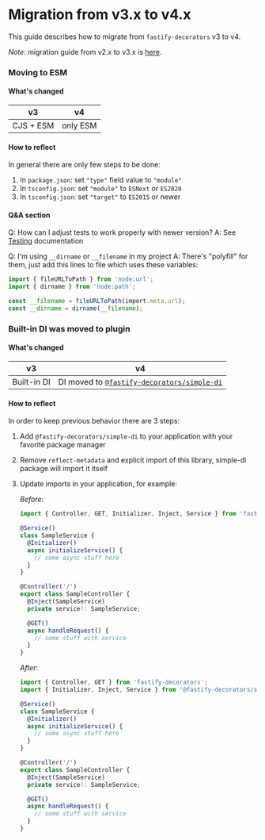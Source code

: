 # Migration from v3.x to v4.x

This guide describes how to migrate from `fastify-decorators` v3 to v4.

_Note_: migration guide from v2.x to v3.x is [here](https://github.com/L2jLiga/fastify-decorators/blob/v3/docs/Migration%20to%20v3.md).

### Moving to ESM

#### What's changed

| v3        | v4       |
| --------- | -------- |
| CJS + ESM | only ESM |

#### How to reflect

In general there are only few steps to be done:

1. In `package.json`: set `"type"` field value to `"module"`
2. In `tsconfig.json`: set `"module"` to `ESNext` or `ES2020`
3. In `tsconfig.json`: set `"target"` to `ES2015` or newer

#### Q&A section

Q: How can I adjust tests to work properly with newer version?
A: See [Testing](./Testing.md) documentation

Q: I'm using `__dirname` or `__filename` in my project
A: There's "polyfill" for them, just add this lines to file which uses these variables:

```typescript
import { fileURLToPath } from 'node:url';
import { dirname } from 'node:path';

const __filename = fileURLToPath(import.meta.url);
const __dirname = dirname(__filename);
```

### Built-in DI was moved to plugin

[`@fastify-decorators/simple-di`]: https://www.npmjs.com/package/@fastify-decorators/simple-di

#### What's changed

| v3          | v4                                            |
| ----------- | --------------------------------------------- |
| Built-in DI | DI moved to [`@fastify-decorators/simple-di`] |

#### How to reflect

In order to keep previous behavior there are 3 steps:

1. Add `@fastify-decorators/simple-di` to your application with your favorite package manager
2. Remove `reflect-metadata` and explicit import of this library, simple-di package will import it itself
3. Update imports in your application, for example:

   _Before_:

   ```typescript
   import { Controller, GET, Initializer, Inject, Service } from 'fastify-decorators';

   @Service()
   class SampleService {
     @Initializer()
     async initializeService() {
       // some async stuff here
     }
   }

   @Controller('/')
   export class SampleController {
     @Inject(SampleService)
     private service!: SampleService;

     @GET()
     async handleRequest() {
       // some stuff with service
     }
   }
   ```

   _After_:

   ```typescript
   import { Controller, GET } from 'fastify-decorators';
   import { Initializer, Inject, Service } from '@fastify-decorators/simple-di';

   @Service()
   class SampleService {
     @Initializer()
     async initializeService() {
       // some async stuff here
     }
   }

   @Controller('/')
   export class SampleController {
     @Inject(SampleService)
     private service!: SampleService;

     @GET()
     async handleRequest() {
       // some stuff with service
     }
   }
   ```
